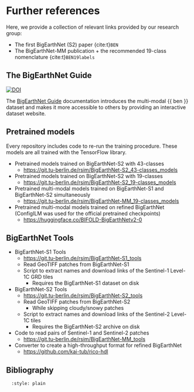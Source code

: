 # Further references

Here, we provide a collection of relevant links provided by our research group:

- The first BigEarthNet (S2) paper {cite:t}`BEN`
- The BigEarthNet-MM publication + the recommended 19-class nomenclature {cite:t}`BEN19labels`

## The BigEarthNet Guide
[![DOI](https://www.zenodo.org/badge/439043960.svg)](https://www.zenodo.org/badge/latestdoi/439043960)

The [BigEarthNet Guide](https://docs.kai-tub.tech/ben-docs/index.html) documentation introduces the multi-modal {{ ben }} dataset and makes it more accessible to others by providing an interactive dataset website.

## Pretrained models
Every repository includes code to re-run the training procedure.
These models are all trained with the TensorFlow library.

- Pretrained models trained on BigEarthNet-S2 with 43-classes
    - https://git.tu-berlin.de/rsim/BigEarthNet-S2_43-classes_models
- Pretrained models trained on BigEarthNet-S2 with 19-classes
    - https://git.tu-berlin.de/rsim/BigEarthNet-S2_19-classes_models
- Pretrained multi-modal models trained on BigEarthNet-S1 and BigEarthNet-S2 simultaneously
    - https://git.tu-berlin.de/rsim/BigEarthNet-MM_19-classes_models
- Pretrained multi-modal models trained on refined BigEarthNet (ConfigILM was used for the official pretrained
checkpoints)
    - https://huggingface.co/BIFOLD-BigEarthNetv2-0

## BigEarthNet Tools
- BigEarthNet-S1 Tools
  - https://git.tu-berlin.de/rsim/BigEarthNet-S1_tools
  - Read GeoTIFF patches from BigEarthNet-S1
  - Script to extract names and download links of the Sentinel-1 Level-1C GRD tiles
    - Requires the BigEarthNet-S1 dataset on disk
- BigEarthNet-S2 Tools
  - https://git.tu-berlin.de/rsim/BigEarthNet-S2_tools
  - Read GeoTIFF patches from BigEarthNet-S2
    - While skipping cloudy/snowy patches
  - Script to extract names and download links of the Sentinel-2 Level-1C tiles
    - Requires the BigEarthNet-S2 archive on disk
- Code to read pairs of Sentinel-1 and Sentinel-2 patches
    - https://git.tu-berlin.de/rsim/BigEarthNet-MM_tools
- Converter to create a high-throughput format for refined BigEarthNet
    - https://github.com/kai-tub/rico-hdl

## Bibliography

```{bibliography}
  :style: plain

```
